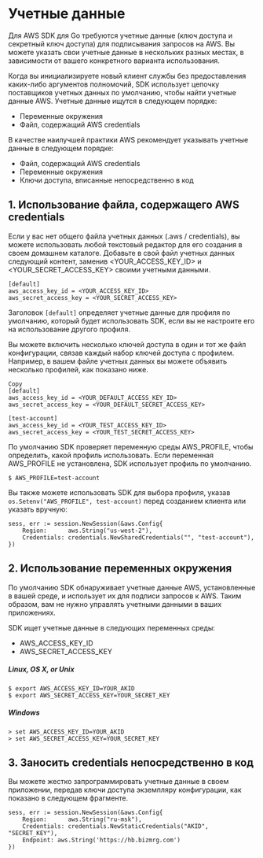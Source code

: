 # Учетные данные

Для AWS SDK для Go требуются учетные данные (ключ доступа и секретный ключ доступа) для подписывания запросов на AWS. Вы можете указать свои учетные данные в нескольких разных местах, в зависимости от вашего конкретного варианта использования.

Когда вы инициализируете новый клиент службы без предоставления каких-либо аргументов полномочий, SDK использует цепочку поставщиков учетных данных по умолчанию, чтобы найти учетные данные AWS. Учетные данные ищутся в следующем порядке:

* Переменные окружения
* Файл, содержащий AWS credentials

В качестве наилучшей практики AWS рекомендует указывать учетные данные в следующем порядке:

* Файл, содержащий AWS credentials
* Переменные окружения
* Ключи доступа, вписанные непосредственно в код

## 1. Использование файла, содержащего AWS credentials

Если у вас нет общего файла учетных данных (.aws / credentials), вы можете использовать любой текстовый редактор для его создания в своем домашнем каталоге. Добавьте в свой файл учетных данных следующий контент, заменив <YOUR_ACCESS_KEY_ID> и <YOUR_SECRET_ACCESS_KEY> своими учетными данными.

```
[default]
aws_access_key_id = <YOUR_ACCESS_KEY_ID>
aws_secret_access_key = <YOUR_SECRET_ACCESS_KEY>
```
Заголовок ```[default]``` определяет учетные данные для профиля по умолчанию, который будет использовать SDK, если вы не настроите его на использование другого профиля.

Вы можете включить несколько ключей доступа в один и тот же файл конфигурации, связав каждый набор ключей доступа с профилем. Например, в вашем файле учетных данных вы можете объявить несколько профилей, как показано ниже.
```
Copy
[default]
aws_access_key_id = <YOUR_DEFAULT_ACCESS_KEY_ID>
aws_secret_access_key = <YOUR_DEFAULT_SECRET_ACCESS_KEY>

[test-account]
aws_access_key_id = <YOUR_TEST_ACCESS_KEY_ID>
aws_secret_access_key = <YOUR_TEST_SECRET_ACCESS_KEY>
```

По умолчанию SDK проверяет переменную среды AWS_PROFILE, чтобы определить, какой профиль использовать. Если переменная AWS_PROFILE не установлена, SDK использует профиль по умолчанию.
```
$ AWS_PROFILE=test-account
```


Вы также можете использовать SDK для выбора профиля, указав ``` os.Setenv("AWS_PROFILE", test-account) ``` перед созданием клиента или указать вручную:
```
sess, err := session.NewSession(&aws.Config{
    Region:      aws.String("us-west-2"),
    Credentials: credentials.NewSharedCredentials("", "test-account"),
})
```
## 2. Использование переменных окружения
По умолчанию SDK обнаруживает учетные данные AWS, установленные в вашей среде, и использует их для подписи запросов к AWS. Таким образом, вам не нужно управлять учетными данными в ваших приложениях.

SDK ищет учетные данные в следующих переменных среды:
* AWS_ACCESS_KEY_ID
* AWS_SECRET_ACCESS_KEY
##### Linux, OS X, or Unix
```
$ export AWS_ACCESS_KEY_ID=YOUR_AKID
$ export AWS_SECRET_ACCESS_KEY=YOUR_SECRET_KEY
```
##### Windows
```
> set AWS_ACCESS_KEY_ID=YOUR_AKID
> set AWS_SECRET_ACCESS_KEY=YOUR_SECRET_KEY
```
## 3. Заносить credentials непосредственно в код

Вы можете жестко запрограммировать учетные данные в своем приложении, передав ключи доступа экземпляру конфигурации, как показано в следующем фрагменте.
```
sess, err := session.NewSession(&aws.Config{
    Region:      aws.String("ru-msk"),
    Credentials: credentials.NewStaticCredentials("AKID", "SECRET_KEY"),
    Endpoint: aws.String('https://hb.bizmrg.com')
})
```
